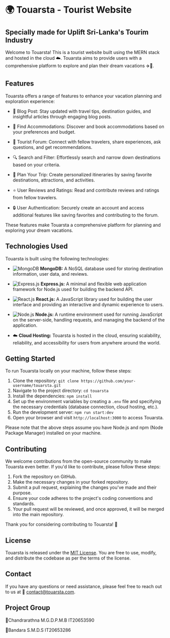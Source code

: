 # 🌍 Touarsta - Tourist Website

## Specially made for Uplift Sri-Lanka's Tourim Industry

Welcome to Touarsta! This is a tourist website built using the MERN stack and hosted in the cloud ☁️. Touarsta aims to provide users with a comprehensive platform to explore and plan their dream vacations ✈️🌴.

## Features

Touarsta offers a range of features to enhance your vacation planning and exploration experience:

- 📝 Blog Post: Stay updated with travel tips, destination guides, and insightful articles through engaging blog posts.

- 🏨 Find Accommodations: Discover and book accommodations based on your preferences and budget.

- 💬 Tourist Forum: Connect with fellow travelers, share experiences, ask questions, and get recommendations.

- 🔍 Search and Filter: Effortlessly search and narrow down destinations based on your criteria.

- 📅 Plan Your Trip: Create personalized itineraries by saving favorite destinations, attractions, and activities.

- ⭐ User Reviews and Ratings: Read and contribute reviews and ratings from fellow travelers.

- 🔒 User Authentication: Securely create an account and access additional features like saving favorites and contributing to the forum.

These features make Touarsta a comprehensive platform for planning and exploring your dream vacations.


## Technologies Used

Touarsta is built using the following technologies:

- ![MongoDB](https://img.icons8.com/color/48/000000/mongodb.png) **MongoDB:** A NoSQL database used for storing destination information, user data, and reviews.

- ![Express.js](https://img.icons8.com/color/48/000000/express.png) **Express.js:** A minimal and flexible web application framework for Node.js used for building the backend API.

- ![React.js](https://img.icons8.com/color/48/000000/react.png) **React.js:** A JavaScript library used for building the user interface and providing an interactive and dynamic experience to users.

- ![Node.js](https://img.icons8.com/color/48/000000/nodejs.png) **Node.js:** A runtime environment used for running JavaScript on the server-side, handling requests, and managing the backend of the application.

- ☁️ **Cloud Hosting:** Touarsta is hosted in the cloud, ensuring scalability, reliability, and accessibility for users from anywhere around the world.


## Getting Started

To run Touarsta locally on your machine, follow these steps:

1. Clone the repository: `git clone https://github.com/your-username/touarsta.git`
2. Navigate to the project directory: `cd touarsta`
3. Install the dependencies: `npm install`
4. Set up the environment variables by creating a `.env` file and specifying the necessary credentials (database connection, cloud hosting, etc.).
5. Run the development server: `npm run start:dev`
6. Open your browser and visit `http://localhost:3000` to access Touarsta.

Please note that the above steps assume you have Node.js and npm (Node Package Manager) installed on your machine.

## Contributing

We welcome contributions from the open-source community to make Touarsta even better. If you'd like to contribute, please follow these steps:

1. Fork the repository on GitHub.
2. Make the necessary changes in your forked repository.
3. Submit a pull request, explaining the changes you've made and their purpose.
4. Ensure your code adheres to the project's coding conventions and standards.
5. Your pull request will be reviewed, and once approved, it will be merged into the main repository.

Thank you for considering contributing to Touarsta! 🙌

## License

Touarsta is released under the [MIT License](https://opensource.org/licenses/MIT). You are free to use, modify, and distribute the codebase as per the terms of the license.

## Contact

If you have any questions or need assistance, please feel free to reach out to us at 📧 [contact@touarsta.com](mailto:contact@touarsta.com).

## Project Group

📌Chandrarathna M.G.D.P.M.B
IT20653590

📌Bandara S.M.D.S
IT20653286




